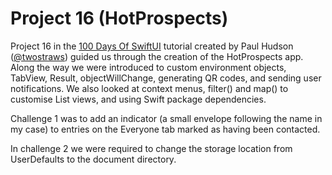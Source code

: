 # Project 16 (HotProspects)

Project 16 in the [100 Days Of SwiftUI](https://www.hackingwithswift.com/100/swiftui/) tutorial created by Paul Hudson ([@twostraws](https://github.com/twostraws)) guided us through the creation of the HotProspects app. Along the way we were introduced to custom environment objects, TabView, Result, objectWillChange, generating QR codes, and sending user notifications. We also looked at context menus, filter() and map() to customise List views, and using Swift package dependencies.

Challenge 1 was to add an indicator (a small envelope following the name in my case) to entries on the Everyone tab marked as having been contacted.

In challenge 2 we were required to change the storage location from UserDefaults to the document directory.
